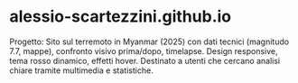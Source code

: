 # alessio-scartezzini.github.io
Progetto: Sito sul terremoto in Myanmar (2025) con dati tecnici (magnitudo 7.7, mappe), confronto visivo prima/dopo, timelapse. Design responsive, tema rosso dinamico, effetti hover. Destinato a utenti che cercano analisi chiare tramite multimedia e statistiche.
